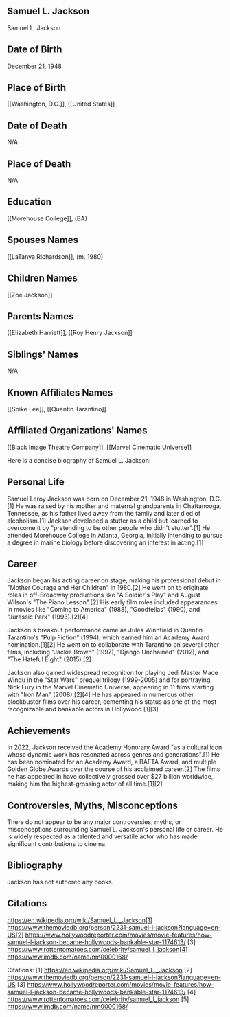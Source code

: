 ## Samuel L. Jackson
Samuel L. Jackson

## Date of Birth
December 21, 1948

## Place of Birth
[[Washington, D.C.]], [[United States]]

## Date of Death
N/A

## Place of Death
N/A

## Education
[[Morehouse College]], (BA)

## Spouses Names
[[LaTanya Richardson]], (m. 1980)

## Children Names
[[Zoe Jackson]]

## Parents Names
[[Elizabeth Harriett]], [[Roy Henry Jackson]]

## Siblings' Names
N/A

## Known Affiliates Names
[[Spike Lee]],
[[Quentin Tarantino]]

## Affiliated Organizations' Names
[[Black Image Theatre Company]],
[[Marvel Cinematic Universe]]

Here is a concise biography of Samuel L. Jackson:

## Personal Life
Samuel Leroy Jackson was born on December 21, 1948 in Washington, D.C.[1] He was raised by his mother and maternal grandparents in Chattanooga, Tennessee, as his father lived away from the family and later died of alcoholism.[1] Jackson developed a stutter as a child but learned to overcome it by "pretending to be other people who didn't stutter".[1] He attended Morehouse College in Atlanta, Georgia, initially intending to pursue a degree in marine biology before discovering an interest in acting.[1]

## Career
Jackson began his acting career on stage, making his professional debut in "Mother Courage and Her Children" in 1980.[2] He went on to originate roles in off-Broadway productions like "A Soldier's Play" and August Wilson's "The Piano Lesson".[2] His early film roles included appearances in movies like "Coming to America" (1988), "Goodfellas" (1990), and "Jurassic Park" (1993).[2][4] 

Jackson's breakout performance came as Jules Winnfield in Quentin Tarantino's "Pulp Fiction" (1994), which earned him an Academy Award nomination.[1][2] He went on to collaborate with Tarantino on several other films, including "Jackie Brown" (1997), "Django Unchained" (2012), and "The Hateful Eight" (2015).[2] 

Jackson also gained widespread recognition for playing Jedi Master Mace Windu in the "Star Wars" prequel trilogy (1999-2005) and for portraying Nick Fury in the Marvel Cinematic Universe, appearing in 11 films starting with "Iron Man" (2008).[2][4] He has appeared in numerous other blockbuster films over his career, cementing his status as one of the most recognizable and bankable actors in Hollywood.[1][3]

## Achievements
In 2022, Jackson received the Academy Honorary Award "as a cultural icon whose dynamic work has resonated across genres and generations".[1] He has been nominated for an Academy Award, a BAFTA Award, and multiple Golden Globe Awards over the course of his acclaimed career.[2] The films he has appeared in have collectively grossed over $27 billion worldwide, making him the highest-grossing actor of all time.[1][2]

## Controversies, Myths, Misconceptions
There do not appear to be any major controversies, myths, or misconceptions surrounding Samuel L. Jackson's personal life or career. He is widely respected as a talented and versatile actor who has made significant contributions to cinema.

## Bibliography
Jackson has not authored any books.

## Citations 
https://en.wikipedia.org/wiki/Samuel_L._Jackson[1] https://www.themoviedb.org/person/2231-samuel-l-jackson?language=en-US[2] https://www.hollywoodreporter.com/movies/movie-features/how-samuel-l-jackson-became-hollywoods-bankable-star-1174613/
[3] https://www.rottentomatoes.com/celebrity/samuel_l_jackson[4] https://www.imdb.com/name/nm0000168/

Citations:
[1] https://en.wikipedia.org/wiki/Samuel_L._Jackson
[2] https://www.themoviedb.org/person/2231-samuel-l-jackson?language=en-US
[3] https://www.hollywoodreporter.com/movies/movie-features/how-samuel-l-jackson-became-hollywoods-bankable-star-1174613/
[4] https://www.rottentomatoes.com/celebrity/samuel_l_jackson
[5] https://www.imdb.com/name/nm0000168/
